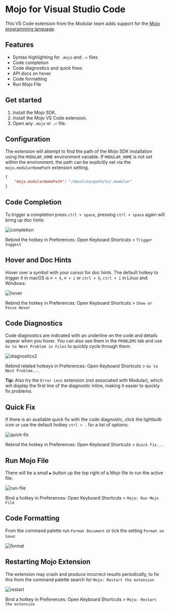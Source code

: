 # Mojo for Visual Studio Code

This VS Code extension from the Modular team adds support for the
[Mojo programming language](https://www.modular.com/mojo).

## Features

- Syntax highlighting for `.mojo` and `.🔥` files
- Code completion
- Code diagnostics and quick fixes
- API docs on hover
- Code formatting
- Run Mojo File

## Get started

1. Install the Mojo SDK.
2. Install the Mojo VS Code extension.
3. Open any `.mojo` or `.🔥` file.

## Configuration

The extension will attempt to find the path of the Mojo SDK installation using
the `MODULAR_HOME` environment variable. If `MODULAR_HOME` is not set within
the environment, the path can be explicitly set via the `mojo.modularHomePath`
extension setting.

```json
{
    "mojo.modularHomePath": "/absolute/path/to/.modular"
}
```

## Code Completion

To trigger a completion press `ctrl + space`, pressing `ctrl + space` again will
bring up doc hints:

![completion](https://github.com/modularml/mojo/assets/77730378/51af7c47-8c39-449b-a759-8351c543208a)

Rebind the hotkey in Preferences: Open Keyboard Shortcuts > `Trigger Suggest`

## Hover and Doc Hints

Hover over a symbol with your cursor for doc hints. The default hotkey
to trigger it in macOS is `⌘ + k`, `⌘ + i` or `ctrl + k`, `ctrl + i` in Linux
and Windows:

![hover](https://github.com/modularml/mojo/assets/77730378/59881310-d2ec-481f-975a-d69d5e6c7ae3)

Rebind the hotkey in Preferences: Open Keyboard Shortcuts >
`Show or Focus Hover`

## Code Diagnostics

Code diagnostics are indicated with an underline on the code and details appear
when you hover. You can also see them in the `PROBLEMS` tab and use
`Go to Next Problem in Files` to quickly cycle through them:

![diagnostics2](https://github.com/modularml/mojo/assets/77730378/b9d4c570-62da-4e82-981d-6d95ea8f34a2)

Rebind related hotkeys in Preferences: Open Keyboard Shortcuts >
`Go to Next Problem...`

**Tip:** Also try the `Error Lens` extension (not associated with Modular),
which will display the first line of the diagnostic inline, making it easier
to quickly fix problems.

## Quick Fix

If there is an available quick fix with the code diagnostic, click
the lightbulb icon or use the default hotkey `ctrl + .` for a list of options:

![quick-fix](https://github.com/modularml/mojo/assets/77730378/b9bb1122-9fdc-4fbc-b3a8-28a54cd78704)

Rebind the hotkey in Preferences: Open Keyboard Shortcuts >
`Quick Fix...`

## Run Mojo File

There will be a small `▶️` button up the top right of a Mojo file to run the
active file:

![run-file](https://github.com/modularml/mojo/assets/77730378/22ef37cf-154a-430b-9ef3-427dbab411fc)

Bind a hotkey in Preferences: Open Keyboard Shortcuts >
`Mojo: Run Mojo File`

## Code Formatting

From the command palette run `Format Document` or tick the setting
`Format on Save`:

![format](https://github.com/modularml/mojo/assets/77730378/4e0e22c4-0216-41d7-b5a5-7f48a018fd81)

## Restarting Mojo Extension

The extension may crash and produce incorrect results periodically, to fix this
from the command palette search for `Mojo: Restart the extension`

![restart](https://github.com/modularml/mojo/assets/77730378/c65bf84b-5c9b-4151-8176-2b098533dbe3)

Bind a hotkey in Preferences: Open Keyboard Shortcuts >
`Mojo: Restart the extension`
